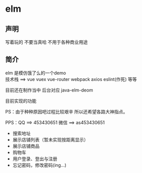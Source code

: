 # elm
## 声明
写着玩的 不要当真哈 不用于各种商业用途
## 简介
elm 是模仿饿了么的一个demo   
技术栈 ==> vue vuex vue-router webpack axios eslint(作死) 等等  
 
目前还在制作当中 后台对应 java-elm-deom  

目前实现的功能   

PS：由于种种原因吧过程比较艰辛 所以还希望各路大神指点。    

PPS：QQ ==> 453430651 微信 ==> as453430651   


* 搜索地址
* 展示店铺列表（暂未实现按距离显示）
* 展示店铺商品 
* 购物车
* 用户登录、登出与注册
* 忘记密码，修改密码(ing...)
